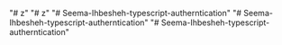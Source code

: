 "# z" 
"# z" 
"# Seema-Ihbesheh-typescript-autherntication" 
"# Seema-Ihbesheh-typescript-autherntication" 
"# Seema-Ihbesheh-typescript-autherntication" 
